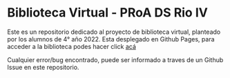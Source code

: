 # Biblioteca Virtual - PRoA DS Rio IV

Este es un repositorio dedicado al proyecto de biblioteca virtual, planteado por los alumnos de 4° año 2022.
Esta desplegado en Github Pages, para acceder a la biblioteca podes hacer click [acá](https://rioivds.github.io/biblioteca-virtual)

Cualquier error/bug encontrado, puede ser informado a traves de un Github Issue en este repositorio.

